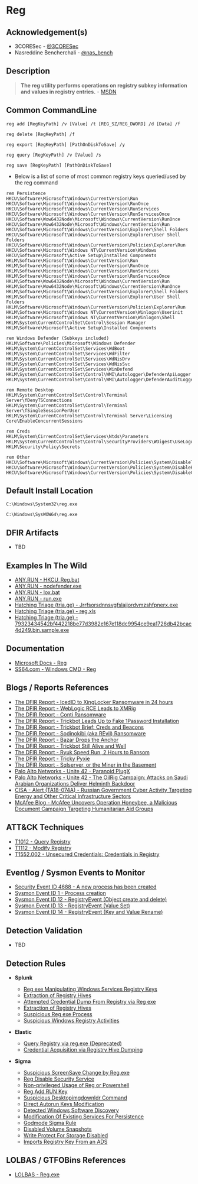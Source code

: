# Reg

## Acknowledgement(s)

- 3CORESec - [@3CORESec](https://twitter.com/3CORESec)
- Nasreddine Bencherchali - [@nas_bench](https://twitter.com/nas_bench)

## Description

> **The reg utility performs operations on registry subkey information and values in registry entries.** - [MSDN](https://docs.microsoft.com/en-us/windows-server/administration/windows-commands/reg)

## Common CommandLine

```batch
reg add [RegKeyPath] /v [Value] /t [REG_SZ/REG_DWORD] /d [Data] /f

reg delete [RegKeyPath] /f

reg export [RegKeyPath] [PathOnDiskToSave] /y

reg query [RegKeyPath] /v [Value] /s

reg save [RegKeyPath] [PathOnDiskToSave]
```

- Below is a list of some of most common registry keys queried/used by the reg command

```batch
rem Persistence
HKCU\Software\Microsoft\Windows\CurrentVersion\Run
HKCU\Software\Microsoft\Windows\CurrentVersion\RunOnce
HKCU\Software\Microsoft\Windows\CurrentVersion\RunServices
HKCU\Software\Microsoft\Windows\CurrentVersion\RunServicesOnce
HKCU\Software\Wow6432Node\Microsoft\Windows\CurrentVersion\RunOnce
HKCU\Software\Wow6432Node\Microsoft\Windows\CurrentVersion\Run
HKCU\Software\Microsoft\Windows\CurrentVersion\Explorer\Shell Folders 
HKCU\Software\Microsoft\Windows\CurrentVersion\Explorer\User Shell Folders
HKCU\Software\Microsoft\Windows\CurrentVersion\Policies\Explorer\Run
HKCU\Software\Microsoft\Windows NT\CurrentVersion\Windows
HKCU\Software\Microsoft\Active Setup\Installed Components
HKLM\Software\Microsoft\Windows\CurrentVersion\Run
HKLM\Software\Microsoft\Windows\CurrentVersion\RunOnce
HKLM\Software\Microsoft\Windows\CurrentVersion\RunServices
HKLM\Software\Microsoft\Windows\CurrentVersion\RunServicesOnce
HKLM\Software\Wow6432Node\Microsoft\Windows\CurrentVersion\Run
HKLM\Software\Wow6432Node\Microsoft\Windows\CurrentVersion\RunOnce
HKLM\Software\Microsoft\Windows\CurrentVersion\Explorer\Shell Folders 
HKLM\Software\Microsoft\Windows\CurrentVersion\Explorer\User Shell Folders 
HKLM\Software\Microsoft\Windows\CurrentVersion\Policies\Explorer\Run
HKLM\Software\Microsoft\Windows NT\CurrentVersion\Winlogon\Userinit
HKLM\Software\Microsoft\Windows NT\CurrentVersion\Winlogon\Shell
HKLM\System\CurrentControlSet\Control\Session Manager
HKLM\Software\Microsoft\Active Setup\Installed Components

rem Windows Defender (Subkeys included)
HKLM\Software\Policies\Microsoft\Windows Defender
HKLM\System\CurrentControlSet\Services\WdBoot
HKLM\System\CurrentControlSet\Services\WdFilter
HKLM\System\CurrentControlSet\Services\WdNisDrv
HKLM\System\CurrentControlSet\Services\WdNisSvc
HKLM\System\CurrentControlSet\Services\WinDefend
HKLM\System\CurrentControlSet\Control\WMI\Autologger\DefenderApiLogger
HKLM\System\CurrentControlSet\Control\WMI\Autologger\DefenderAuditLogger

rem Remote Desktop
HKLM\System\CurrentControlSet\Control\Terminal Server\fDenyTSConnections
HKLM\System\CurrentControlSet\Control\Terminal Server\fSingleSessionPerUser
HKLM\System\CurrentControlSet\Control\Terminal Server\Licensing Core\EnableConcurrentSessions

rem Creds
HKLM\System\CirrentControlSet\Services\Ntds\Parameters
HKLM\System\CurrentControlSet\Control\SecurityProviders\WDigest\UseLogonCredential
HKLM\Security\Policy\Secrets

rem Other
HKCU\Software\Microsoft\Windows\CurrentVersion\Policies\System\DisableTaskMgr
HKCU\Software\Microsoft\Windows\CurrentVersion\Policies\System\DisableRegistryTools
HKCU\Software\Microsoft\Windows\CurrentVersion\Policies\System\DisableCMD
```

## Default Install Location

```batch
C:\Windows\System32\reg.exe

C:\Windows\SysWOW64\reg.exe
```

## DFIR Artifacts

- TBD

## Examples In The Wild

- [ANY.RUN - HKCU_Reg.bat](https://app.any.run/tasks/14bf6c99-473b-460c-b5b6-c6c939799823/)
- [ANY.RUN - nodefender.exe](https://app.any.run/tasks/a0bc6013-8a08-4a88-b9e7-89e7bad15a32/)
- [ANY.RUN - lox.bat](https://app.any.run/tasks/99dd8ffe-59a4-408a-84ff-2677d300ce49/)
- [ANY.RUN - run.exe](https://app.any.run/tasks/04746d4d-c15f-444b-aa42-0f0560afa723/)
- [Hatching Triage (tria.ge) - Jrrfsorsdnnsvgfslajjordvmzshfpnerx.exe](https://tria.ge/210922-tyn8wsdbh3/behavioral1#report)
- [Hatching Triage (tria.ge) - reg.xls](https://tria.ge/200331-gnknv9zkt2/behavioral2#report)
- [Hatching Triage (tria.ge) - 79323434542bf442218be77d3982e167e118dc9954ce9ea1726db42bcac4d249.bin.sample.exe](https://tria.ge/210528-dxr93gxbxe/behavioral11#report)

## Documentation

- [Microsoft Docs - Reg](https://docs.microsoft.com/en-us/windows-server/administration/windows-commands/reg)
- [SS64.com - Windows CMD - Reg](https://ss64.com/nt/reg.html)

## Blogs / Reports References

- [The DFIR Report - IcedID to XingLocker Ransomware in 24 hours](https://thedfirreport.com/2021/10/18/icedid-to-xinglocker-ransomware-in-24-hours/)
- [The DFIR Report - WebLogic RCE Leads to XMRig](https://thedfirreport.com/2021/06/03/weblogic-rce-leads-to-xmrig/)
- [The DFIR Report - Conti Ransomware](https://thedfirreport.com/2021/05/12/conti-ransomware/)
- [The DFIR Report - Trickbot Leads Up to Fake 1Password Installation](https://thedfirreport.com/2021/08/16/trickbot-leads-up-to-fake-1password-installation/)
- [The DFIR Report - Trickbot Brief: Creds and Beacons](https://thedfirreport.com/2021/05/02/trickbot-brief-creds-and-beacons/)
- [The DFIR Report - Sodinokibi (aka REvil) Ransomware](https://thedfirreport.com/2021/03/29/sodinokibi-aka-revil-ransomware/)
- [The DFIR Report - Bazar Drops the Anchor](https://thedfirreport.com/2021/03/08/bazar-drops-the-anchor/)
- [The DFIR Report - Trickbot Still Alive and Well](https://thedfirreport.com/2021/01/11/trickbot-still-alive-and-well/)
- [The DFIR Report - Ryuk Speed Run, 2 Hours to Ransom](https://thedfirreport.com/2020/11/05/ryuk-speed-run-2-hours-to-ransom/)
- [The DFIR Report - Tricky Pyxie](https://thedfirreport.com/2020/04/30/tricky-pyxie/)
- [The DFIR Report - Sqlserver, or the Miner in the Basement](https://thedfirreport.com/2020/04/20/sqlserver-or-the-miner-in-the-basement/)
- [Palo Alto Networks - Unite 42 - Paranoid PlugX](https://unit42.paloaltonetworks.com/unit42-paranoid-plugx/)
- [Palo Alto Networks - Unite 42 - The OilRig Campaign: Attacks on Saudi Arabian Organizations Deliver Helminth Backdoor](https://unit42.paloaltonetworks.com/the-oilrig-campaign-attacks-on-saudi-arabian-organizations-deliver-helminth-backdoor/)
- [CISA - Alert (TA18-074A) - Russian Government Cyber Activity Targeting Energy and Other Critical Infrastructure Sectors](https://us-cert.cisa.gov/ncas/alerts/TA18-074A)
- [McAfee Blog - McAfee Uncovers Operation Honeybee, a Malicious Document Campaign Targeting Humanitarian Aid Groups](https://www.mcafee.com/blogs/other-blogs/mcafee-labs/mcafee-uncovers-operation-honeybee-malicious-document-campaign-targeting-humanitarian-aid-groups/)

## ATT&CK Techniques

- [T1012 - Query Registry](https://attack.mitre.org/techniques/T1012)
- [T1112 - Modify Registry](https://attack.mitre.org/techniques/T1112)
- [T1552.002 - Unsecured Credentials: Credentials in Registry](https://attack.mitre.org/techniques/T1552/002)

## Eventlog / Sysmon Events to Monitor

- [Security Event ID 4688 - A new process has been created](https://www.ultimatewindowssecurity.com/securitylog/encyclopedia/event.aspx?eventID=4688)
- [Sysmon Event ID 1 - Process creation](https://www.ultimatewindowssecurity.com/securitylog/encyclopedia/event.aspx?eventid=90001)
- [Sysmon Event ID 12 - RegistryEvent (Object create and delete)](https://www.ultimatewindowssecurity.com/securitylog/encyclopedia/event.aspx?eventid=90012)
- [Sysmon Event ID 13 - RegistryEvent (Value Set)](https://www.ultimatewindowssecurity.com/securitylog/encyclopedia/event.aspx?eventid=90013)
- [Sysmon Event ID 14 - RegistryEvent (Key and Value Rename)](https://www.ultimatewindowssecurity.com/securitylog/encyclopedia/event.aspx?eventid=90014)

## Detection Validation

- TBD

## Detection Rules

- **Splunk**
  - [Reg exe Manipulating Windows Services Registry Keys](https://research.splunk.com/endpoint/reg_exe_manipulating_windows_services_registry_keys/)
  - [Extraction of Registry Hives](https://research.splunk.com/endpoint/extraction_of_registry_hives/)
  - [Attempted Credential Dump From Registry via Reg exe](https://research.splunk.com/endpoint/attempted_credential_dump_from_registry_via_reg_exe/)
  - [Extraction of Registry Hives](https://research.splunk.com/endpoint/extraction_of_registry_hives/)
  - [Suspicious Reg exe Process](https://research.splunk.com/endpoint/suspicious_reg_exe_process/)
  - [Suspicious Windows Registry Activities](https://research.splunk.com/stories/suspicious_windows_registry_activities/)

- **Elastic**
  - [Query Registry via reg.exe (Deprecated)](https://github.com/elastic/detection-rules/blob/main/rules/_deprecated/discovery_query_registry_via_reg.toml)
  - [Credential Acquisition via Registry Hive Dumping](https://github.com/elastic/detection-rules/blob/main/rules/windows/credential_access_dump_registry_hives.toml)

- **Sigma**
  - [Suspicious ScreenSave Change by Reg.exe](https://github.com/SigmaHQ/sigma/blob/master/rules/windows/process_creation/win_susp_screensaver_reg.yml)
  - [Reg Disable Security Service](https://github.com/SigmaHQ/sigma/blob/master/rules/windows/process_creation/win_susp_reg_disable_sec_services.yml)
  - [Non-privileged Usage of Reg or Powershell](https://github.com/SigmaHQ/sigma/blob/master/rules/windows/process_creation/win_non_priv_reg_or_ps.yml)
  - [Reg Add RUN Key](https://github.com/SigmaHQ/sigma/blob/master/rules/windows/process_creation/win_reg_add_run_key.yml)
  - [Suspicious Desktopimgdownldr Command](https://github.com/SigmaHQ/sigma/blob/master/rules/windows/process_creation/win_susp_desktopimgdownldr.yml)
  - [Direct Autorun Keys Modification](https://github.com/SigmaHQ/sigma/blob/master/rules/windows/process_creation/win_susp_direct_asep_reg_keys_modification.yml)
  - [Detected Windows Software Discovery](https://github.com/SigmaHQ/sigma/blob/master/rules/windows/process_creation/process_creation_software_discovery.yml)
  - [Modification Of Existing Services For Persistence](https://github.com/SigmaHQ/sigma/blob/master/rules/windows/process_creation/win_modif_of_services_for_via_commandline.yml)
  - [Godmode Sigma Rule](https://github.com/SigmaHQ/sigma/blob/master/other/godmode_sigma_rule.yml)
  - [Disabled Volume Snapshots](https://github.com/SigmaHQ/sigma/blob/master/rules/windows/process_creation/win_susp_volsnap_disable.yml)
  - [Write Protect For Storage Disabled](https://github.com/SigmaHQ/sigma/blob/master/rules/windows/process_creation/win_write_protect_for_storage_disabled.yml)
  - [Imports Registry Key From an ADS](https://github.com/SigmaHQ/sigma/blob/master/rules/windows/process_creation/win_regedit_import_keys_ads.yml)

## LOLBAS / GTFOBins References

- [LOLBAS - Reg.exe](https://lolbas-project.github.io/lolbas/Binaries/Reg/)
